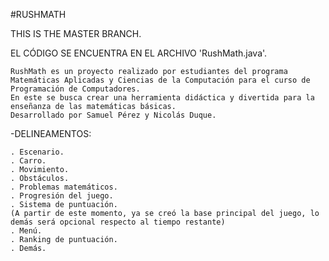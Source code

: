 #RUSHMATH

THIS IS THE MASTER BRANCH.

EL CÓDIGO SE ENCUENTRA EN EL ARCHIVO 	'RushMath.java'.


	RushMath es un proyecto realizado por estudiantes del programa Matemáticas Aplicadas y Ciencias de la Computación para el curso de Programación de Computadores.
	En este se busca crear una herramienta didáctica y divertida para la enseñanza de las matemáticas básicas.
	Desarrollado por Samuel Pérez y Nicolás Duque.

-DELINEAMENTOS:

	. Escenario.
	. Carro.
	. Movimiento.
	. Obstáculos.
	. Problemas matemáticos.
	. Progresión del juego.
	. Sistema de puntuación.
	(A partir de este momento, ya se creó la base principal del juego, lo demás será opcional respecto al tiempo restante)
	. Menú.
	. Ranking de puntuación.
	. Demás.
